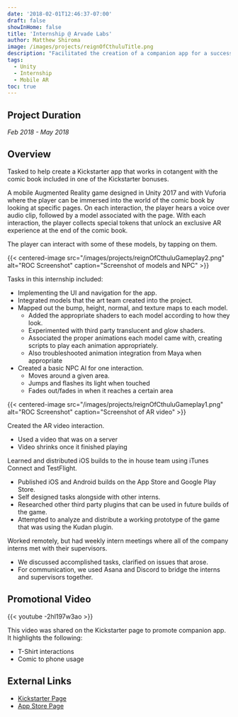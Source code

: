```yaml
---
date: '2018-02-01T12:46:37-07:00'
draft: false
showInHome: false
title: 'Internship @ Arvade Labs'
author: Matthew Shiroma
image: /images/projects/reignOfCthuluTitle.png
description: "Facilitated the creation of a companion app for a successful Kickstarter"
tags:
  - Unity
  - Internship
  - Mobile AR
toc: true
---
```


## Project Duration

*Feb 2018 - May 2018*

## Overview

Tasked to help create a Kickstarter app that works in cotangent with the comic book included in one of the Kickstarter bonuses.

A mobile Augmented Reality game designed in Unity 2017 and with Vuforia where the player can be immersed into the world of the comic book by looking at specific pages. On each interaction, the player hears a voice over audio clip, followed by a model associated with the page. With each interaction, the player collects special tokens that unlock an exclusive AR experience at the end of the comic book.

The player can interact with some of these models, by tapping on them.

{{< centered-image src="/images/projects/reignOfCthuluGameplay2.png" alt="ROC Screenshot" caption="Screenshot of models and NPC" >}}

Tasks in this internship included:
- Implementing the UI and navigation for the app.
- Integrated models that the art team created into the project.
- Mapped out the bump, height, normal, and texture maps to each model.
    - Added the appropriate shaders to each model according to how they look.
    - Experimented with third party translucent and glow shaders.
    - Associated the proper animations each model came with, creating scripts to play each animation appropriately.
    - Also troubleshooted animation integration from Maya when appropriate
- Created a basic NPC AI for one interaction.
    - Moves around a given area.
    - Jumps and flashes its light when touched
    - Fades out/fades in when it reaches a certain area

{{< centered-image src="/images/projects/reignOfCthuluGameplay1.png" alt="ROC Screenshot" caption="Screenshot of AR video" >}}

Created the AR video interaction.
- Used a video that was on a server
- Video shrinks once it finished playing

Learned and distributed iOS builds to the in house team using iTunes Connect and TestFlight.
- Published iOS and Android builds on the App Store and Google Play Store.
- Self designed tasks alongside with other interns.
- Researched other third party plugins that can be used in future builds of the game.
- Attempted to analyze and distribute a working prototype of the game that was using the Kudan plugin.

Worked remotely, but had weekly intern meetings where all of the company interns met with their supervisors.
- We discussed accomplished tasks, clarified on issues that arose.
- For communication, we used Asana and Discord to bridge the interns and supervisors together.

## Promotional Video

{{< youtube -2hI197w3ao >}}

This video was shared on the Kickstarter page to promote companion app. It highlights the following:
- T-Shirt interactions
- Comic to phone usage

## External Links

- [Kickstarter Page](https://www.kickstarter.com/projects/bloodofcthulhu/first-ever-ar-native-game/description)
- [App Store Page](https://apps.apple.com/us/app/roc-comic/id1375347317)